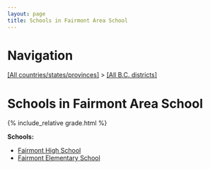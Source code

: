 ```yaml
---
layout: page
title: Schools in Fairmont Area School
---
```

# Navigation

[[All countries/states/provinces]](../..) > [[All B.C. districts]](..)

# Schools in Fairmont Area School

{% include_relative grade.html %}

**Schools:**

- [Fairmont High School](Fairmont_High_School.md)
- [Fairmont Elementary School](Fairmont_Elementary_School.md)
